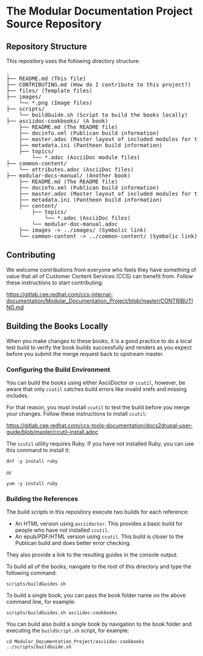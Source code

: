 # The Modular Documentation Project Source Repository

## Repository Structure

This repository uses the following directory structure:

<pre>
.
├── README.md (This file)
├── CONTRIBUTING.md (How do I contribute to this project?)
├── files/ (Template files)
├── images/
    └── *.png (Image files)
├── scripts/
    └── buildGuide.sh (Script to build the books locally)
├── asciidoc-cookbooks/ (A book)
    ├── README.md (The README file)
    ├── docinfo.xml (Publican build information)
    ├── master.adoc (Master layout of included modules for the book)
    ├── metadata.ini (Pantheon build information)
    ├── topics/
        └── *.adoc (AsciiDoc module files)
├── common-content/
    └── attributes.adoc (AsciiDoc files)
├── modular-docs-manual/ (Another book)
    ├── README.md (The README file)
    ├── docinfo.xml (Publican build information)
    ├── master.adoc (Master layout of included modules for the book)
    ├── metadata.ini (Pantheon build information)
    ├── content/
        ├── topics/
            └── *.adoc (AsciiDoc files)
        └── modular-doc-manual.adoc
    ├── images -> ../images/ (Symbolic link)
    └── common-content -> ../common-content/ (Symbolic link)
</pre>

## Contributing

We welcome contributions from everyone who feels they have something of value that all of Customer Content Services (CCS) can benefit from. Follow these instructions to start contributing:

https://gitlab.cee.redhat.com/ccs-internal-documentation/Modular_Documentation_Project/blob/master/CONTRIBUTING.md

## Building the Books Locally

When you make changes to these books, it is a good practice to do a local test build to verify the book builds successfully and renders as you expect before you submit the merge request back to upstream master.

### Configuring the Build Environment

You can build the books using either AsciiDoctor or `ccutil`, however, be aware that only `ccutil` catches build errors like invalid xrefs and missing includes.

For that reason, you must install `ccutil` to test the build before you merge your changes. Follow these instructions to install `ccutil`:

https://gitlab.cee.redhat.com/ccs-tools-documentation/docs2drupal-user-guide/blob/master/ccutil-install.adoc

The `ccutil` utility requires Ruby. If you have not installed Ruby, you can use this command to install it:

    dnf -y install ruby

or

    yum -y install ruby

### Building the References

The build scripts in this repository execute two builds for each reference:

* An HTML version using `asciidoctor`. This provides a basic build for people who have not installed `ccutil`.
* An epub/PDF/HTML version using `ccutil`. This build is closer to the Publican build and does better error checking.

They also provide a link to the resulting guides in the console output.

To build all of the books, navigate to the root of this directory and type the following command:

    scripts/buildGuides.sh


To build a single book, you can pass the book folder name on the above command line, for example:

    scripts/buildGuides.sh asciidoc-cookbooks

You can build also build a single book by navigation to the book folder and executing the `buildScript.sh` script, for example:

    cd Modular_Documentation_Project/asciidoc-cookbooks
    ../scripts/buildGuide.sh
